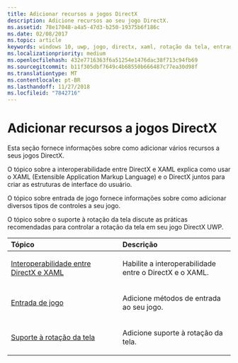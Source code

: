 ```yaml
---
title: Adicionar recursos a jogos DirectX
description: Adicione recursos ao seu jogo DirectX.
ms.assetid: 78e17048-a4a5-47d3-b250-19375b6f186c
ms.date: 02/08/2017
ms.topic: article
keywords: windows 10, uwp, jogo, directx, xaml, rotação da tela, entrada
ms.localizationpriority: medium
ms.openlocfilehash: 432e7716363f6a51254e1476dac38f713c94fb69
ms.sourcegitcommit: b11f305dbf7649c4b68550b666487c77ea30d98f
ms.translationtype: MT
ms.contentlocale: pt-BR
ms.lasthandoff: 11/27/2018
ms.locfileid: "7842716"
---
```

# <a name="add-features-to-directx-games"></a>Adicionar recursos a jogos DirectX

Esta seção fornece informações sobre como adicionar vários recursos a seus jogos DirectX.

O tópico sobre a interoperabilidade entre DirectX e XAML explica como usar o XAML (Extensible Application Markup Language) e o DirectX juntos para criar as estruturas de interface do usuário.

O tópico sobre entrada de jogo fornece informações sobre como adicionar diversos tipos de controles a seu jogo.

O tópico sobre o suporte à rotação da tela discute as práticas recomendadas para controlar a rotação da tela em seu jogo DirectX UWP.

<table>
<colgroup>
<col width="50%" />
<col width="50%" />
</colgroup>
<thead>
<tr class="header">
<th align="left">Tópico</th>
<th align="left">Descrição</th>
</tr>
</thead>
<tbody>
<tr class="odd">
<td align="left"><p><a href="directx-and-xaml-interop.md">Interoperabilidade entre DirectX e XAML</a></p></td>
<td align="left"><p>Habilite a interoperabilidade entre o DirectX e o XAML.</p></td>
</tr>
<tr class="even">
<td align="left"><p><a href="directx-game-input.md">Entrada de jogo</a></p></td>
<td align="left"><p>Adicione métodos de entrada ao seu jogo.</p></td>
</tr>
<tr class="odd">
<td align="left"><p><a href="supporting-screen-rotation-directx-and-cpp.md">Suporte à rotação da tela</a></p></td>
<td align="left"><p>Adicione suporte à rotação da tela.</p></td>
</tr>
</tbody>
</table>